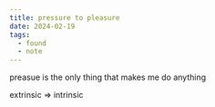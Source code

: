 ```yaml
---
title: pressure to pleasure
date: 2024-02-19
tags:
  - found
  - note
---
```


preasue is the only thing that makes me do anything

extrinsic => intrinsic
